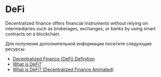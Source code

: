 # DeFi

Decentralized finance offers financial instruments without relying on intermediaries such as brokerages, exchanges, or banks by using smart contracts on a blockchain.

Для получения дополнительной информации посетите следующие ресурсы:

- [Decentralized Finance (DeFi) Definition](https://www.investopedia.com/decentralized-finance-defi-5113835)
- [What is DeFi?](https://www.coinbase.com/learn/crypto-basics/what-is-defi)
- [What is DeFi? (Decentralized Finance Animated)](https://www.youtube.com/watch?v=17QRFlml4pA)
